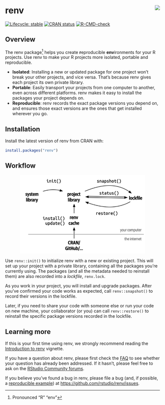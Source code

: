 
<!-- README.md is generated from README.Rmd. Please edit that file -->

# renv <img src="man/figures/logo.svg" align="right" height="115"/>

<!-- badges: start -->

[![Lifecycle:
stable](https://img.shields.io/badge/lifecycle-stable-brightgreen.svg)](https://lifecycle.r-lib.org/articles/stages.html)
[![CRAN
status](https://www.r-pkg.org/badges/version/renv)](https://CRAN.R-project.org/package=renv)
[![R-CMD-check](https://github.com/rstudio/renv/workflows/R-CMD-check/badge.svg)](https://github.com/rstudio/renv/actions)

<!-- badges: end -->

## Overview

The renv package[^1] helps you create **r**eproducible **env**ironments
for your R projects. Use renv to make your R projects more isolated,
portable and reproducible.

- **Isolated**: Installing a new or updated package for one project
  won’t break your other projects, and vice versa. That’s because renv
  gives each project its own private library.
- **Portable**: Easily transport your projects from one computer to
  another, even across different platforms. renv makes it easy to
  install the packages your project depends on.
- **Reproducible**: renv records the exact package versions you depend
  on, and ensures those exact versions are the ones that get installed
  wherever you go.

## Installation

Install the latest version of renv from CRAN with:

``` r
install.packages("renv")
```

## Workflow

<img src="vignettes/renv.png" alt="A diagram showing the most important verbs and nouns of renv. Projects start with init(), which creates a project library using packages from the system library. snapshot() updates the lockfile using the packages installed in the project library, where restore() installs packages into the project library using the metadata from the lockfile, and status() compares the lockfile to the project library. You install and update packages from CRAN and GitHub using install() and update(), but because you'll need to do this for multiple projects, renv uses cache to make this fast." width="408" style="display: block; margin: auto;" />

Use `renv::init()` to initialize renv with a new or existing project.
This will set up your project with a private library, containing all the
packages you’re currently using. The packages (and all the metadata
needed to reinstall them) are also recorded into a *lockfile*,
`renv.lock`.

As you work in your project, you will install and upgrade packages.
After you’ve confirmed your code works as expected, call
`renv::snapshot()` to record their versions in the lockfile.

Later, if you need to share your code with someone else or run your code
on new machine, your collaborator (or you) can call `renv::restore()` to
reinstall the specific package versions recorded in the lockfile.

## Learning more

If this is your first time using renv, we strongly recommend reading the
[Introduction to
renv](https://rstudio.github.io/renv/articles/renv.html) vignette.

If you have a question about renv, please first check the
[FAQ](https://rstudio.github.io/renv/articles/faq.html) to see whether
your question has already been addressed. If it hasn’t, please feel free
to ask on the [RStudio Community forums](https://community.rstudio.com).

If you believe you’ve found a bug in renv, please file a bug (and, if
possible, a [reproducible example](https://reprex.tidyverse.org)) at
<https://github.com/rstudio/renv/issues>.

[^1]: Pronounced “R” “env”
